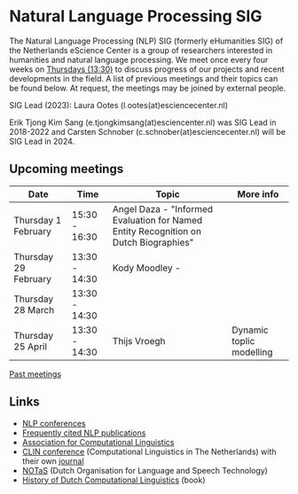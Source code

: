 # Natural Language Processing SIG

The Natural Language Processing (NLP) SIG (formerly eHumanities SIG) of the Netherlands eScience Center is a group of researchers interested in humanities and natural language processing. We meet once every four weeks on [Thursdays (13:30)](#upcoming-meetings) to discuss progress of our projects and recent developments in the field. A list of previous meetings and their topics can be found below. At request, the meetings may be joined by external people.

SIG Lead (2023): Laura Ootes (l.ootes(at)esciencecenter.nl)

Erik Tjong Kim Sang (e.tjongkimsang(at)esciencenter.nl) was SIG Lead in 2018-2022 and
Carsten Schnober (c.schnober(at)esciencecenter.nl) will be SIG Lead in 2024.


## Upcoming meetings

| Date | Time |Topic | More info |
|------|------|------|------------|
| Thursday 1 February | 15:30 - 16:30 | Angel Daza - "Informed Evaluation for Named Entity Recognition on Dutch Biographies"||
| Thursday 29 February | 13:30 - 14:30 | Kody Moodley - ||
| Thursday 28 March | 13:30 - 14:30 |||
| Thursday 25 April | 13:30 - 14:30 | Thijs Vroegh | Dynamic toplic modelling|


[Past meetings](https://github.com/nlesc-sigs/nlp-sig/blob/master/meetings.md)

## Links

- [NLP conferences](nlp-conferences.md)
- [Frequently cited NLP publications](nlp-literature.md)
- [Association for Computational Linguistics](https://www.aclweb.org/portal/)
- [CLIN conference](https://www.let.rug.nl/vannoord/Clin/) (Computational Linguistics in The Netherlands) with their own [journal](https://www.clinjournal.org/clinj)
- [NOTaS](https://notas.nl/) (Dutch Organisation for Language and Speech Technology)
- [History of Dutch Computational Linguistics](https://www.let.rug.nl/vannoord/TST-Geschiedenis/) (book)  

